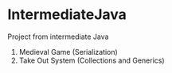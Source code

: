 # IntermediateJava
Project from intermediate Java
1. Medieval Game (Serialization)
2. Take Out System (Collections and Generics)
